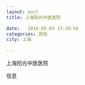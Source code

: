 ```yaml
--- 
layout: post 
title: 上海阳光中医医院

date:   2016-05-03 13:39:56 
categories: 其他  
city: 上海
  
--- 
```

   
上海阳光中医医院

信息

